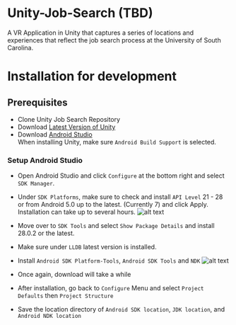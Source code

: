# Unity-Job-Search (TBD)

A VR Application in Unity that captures a series of locations and experiences that reflect the job search process at the University of South Carolina.

# Installation for development
## Prerequisites
* Clone Unity Job Search Repository
* Download [Latest Version of Unity](https://unity3d.com/get-unity/download)
* Download [Android Studio](https://developer.android.com/studio/) <br/>
When installing Unity, make sure `Android Build Support` is selected.

### Setup Android Studio
* Open Android Studio and click `Configure` at the bottom right and select `SDK Manager`.
* Under `SDK Platforms`, make sure to check and install `API Level` 21 - 28 or from Android 5.0 up to the latest. (Currently 7) and click Apply. Installation can take up to several hours.
![alt text](https://i.gyazo.com/e686af3fb9a67124b426f2d147f83d03.png "1")

* Move over to `SDK Tools` and select `Show Package Details` and install 28.0.2 or the latest. 
* Make sure under `LLDB` latest version is installed.
* Install `Android SDK Platform-Tools`, `Android SDK Tools` and `NDK`
![alt text](https://i.gyazo.com/92ad82ca6d3fc59481df1e6f58c20ad9.png "2")
* Once again, download will take a while

* After installation, go back to `Configure` Menu and select `Project Defaults` then `Project Structure`
* Save the location directory of `Android SDK location`, `JDK location`, and `Android NDK location`
